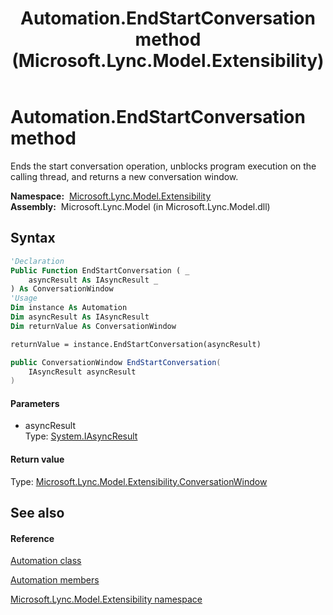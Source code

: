 ﻿---
title: Automation.EndStartConversation method  (Microsoft.Lync.Model.Extensibility)
TOCTitle: 'EndStartConversation method '
ms:assetid: M:Microsoft.Lync.Model.Extensibility.Automation.EndStartConversation(System.IAsyncResult)_DI_3_UC_OCS14MrefLyncWPF
ms:mtpsurl: https://msdn.microsoft.com/en-us/library/microsoft.lync.model.extensibility.automation.endstartconversation(v=office.15)
ms:contentKeyID: 48594913
ms.date: 07/28/2014
mtps_version: v=office.15
f1_keywords:
- Microsoft.Lync.Model.Extensibility.Automation.EndStartConversation
dev_langs:
- CSharp
- JScript
- VB
- other
---

# Automation.EndStartConversation method

Ends the start conversation operation, unblocks program execution on the calling thread, and returns a new conversation window.

**Namespace:**  [Microsoft.Lync.Model.Extensibility](microsoft-lync-model-extensibility-namespace_2.md)  
**Assembly:**  Microsoft.Lync.Model (in Microsoft.Lync.Model.dll)

## Syntax

``` vb
'Declaration
Public Function EndStartConversation ( _
    asyncResult As IAsyncResult _
) As ConversationWindow
'Usage
Dim instance As Automation
Dim asyncResult As IAsyncResult
Dim returnValue As ConversationWindow

returnValue = instance.EndStartConversation(asyncResult)
```

``` csharp
public ConversationWindow EndStartConversation(
    IAsyncResult asyncResult
)
```

#### Parameters

  - asyncResult  
    Type: [System.IAsyncResult](http://msdn2.microsoft.com/en-us/library/ft8a6455)  

#### Return value

Type: [Microsoft.Lync.Model.Extensibility.ConversationWindow](conversationwindow-class-microsoft-lync-model-extensibility_2.md)  

## See also

#### Reference

[Automation class](automation-class-microsoft-lync-model-extensibility_2.md)

[Automation members](automation-members-microsoft-lync-model-extensibility_2.md)

[Microsoft.Lync.Model.Extensibility namespace](microsoft-lync-model-extensibility-namespace_2.md)

